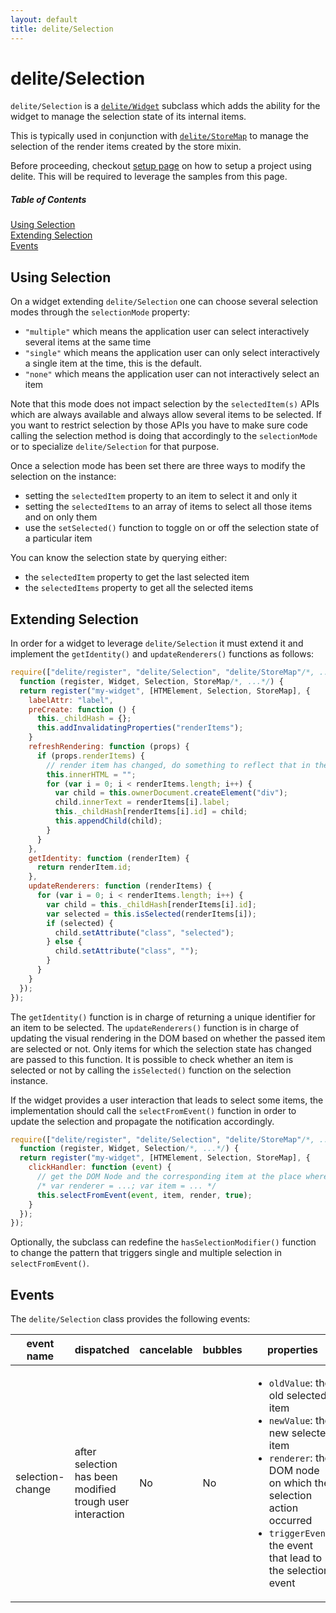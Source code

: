 ```yaml
---
layout: default
title: delite/Selection
---
```


# delite/Selection

`delite/Selection` is a [`delite/Widget`](Widget.md) subclass which adds the ability for the widget to manage the 
selection state of its internal items.

This is typically used in conjunction with [`delite/StoreMap`](StoreMap.md) to manage the selection of the render items 
created by the store mixin.

Before proceeding, checkout [setup page](setup.md) on how to setup a project using delite. This will be required to leverage the samples from this page.

##### Table of Contents
[Using Selection](#using)  
[Extending Selection](#extending)  
[Events](#events)

<a name="using"></a>
## Using Selection

On a widget extending `delite/Selection` one can choose several selection modes through the `selectionMode` property:

  * `"multiple"` which means the application user can select interactively several items at the same time
  * `"single"` which means the application user can only select interactively a single item at the time, this is the default.
  * `"none"` which means the application user can not interactively select an item

Note that this mode does not impact selection by the `selectedItem(s)` APIs which are always available and always allow 
several items to be selected. If you want to restrict selection by those APIs you have to make sure code calling the 
selection method is doing that accordingly to the `selectionMode` or to specialize `delite/Selection` for that purpose.

Once a selection mode has been set there are three ways to modify the selection on the instance:
 
  * setting the `selectedItem` property to an item to select it and only it
  * setting the `selectedItems` to an array of items to select all those items and on only them
  * use the `setSelected()` function to toggle on or off the selection state of a particular item

You can know the selection state by querying either:

  * the `selectedItem` property to get the last selected item
  * the `selectedItems` property to get all the selected items

<a name="extending"></a>
## Extending Selection

In order for a widget to leverage `delite/Selection` it must extend it and implement the `getIdentity()` and
`updateRenderers()` functions as follows:

```js
require(["delite/register", "delite/Selection", "delite/StoreMap"/*, ...*/], 
  function (register, Widget, Selection, StoreMap/*, ...*/) {
  return register("my-widget", [HTMElement, Selection, StoreMap], {
    labelAttr: "label",
    preCreate: function () {
      this._childHash = {};
      this.addInvalidatingProperties("renderItems");
    }
    refreshRendering: function (props) {
      if (props.renderItems) {
        // render item has changed, do something to reflect that in the rendering
        this.innerHTML = "";
        for (var i = 0; i < renderItems.length; i++) {
          var child = this.ownerDocument.createElement("div");
          child.innerText = renderItems[i].label;
          this._childHash[renderItems[i].id] = child;
          this.appendChild(child);
        }
      }
    },
    getIdentity: function (renderItem) {
      return renderItem.id;
    },
    updateRenderers: function (renderItems) {
      for (var i = 0; i < renderItems.length; i++) {
        var child = this._childHash[renderItems[i].id];
        var selected = this.isSelected(renderItems[i]);
        if (selected) {
          child.setAttribute("class", "selected");
        } else {
          child.setAttribute("class", "");
        }
      }    
    }
  });
});
```

The `getIdentity()` function is in charge of returning a unique identifier for an item to be selected. The
`updateRenderers()` function is in charge of updating the visual rendering in the DOM based on whether the passed
item are selected or not. Only items for which the selection state has changed are passed to this function. It is
possible to check whether an item is selected or not by calling the `isSelected()` function on the selection instance.

If the widget provides a user interaction that leads to select some items, the implementation should call the
`selectFromEvent()` function in order to update the selection and propagate the notification accordingly.

```js
require(["delite/register", "delite/Selection", "delite/StoreMap"/*, ...*/], 
  function (register, Widget, Selection/*, ...*/) {
  return register("my-widget", [HTMElement, Selection, StoreMap], {
    clickHandler: function (event) {
      // get the DOM Node and the corresponding item at the place where the click event occured
      /* var renderer = ...; var item = ... */ 
      this.selectFromEvent(event, item, render, true);
    }
  });
});
```

Optionally, the subclass can redefine the `hasSelectionModifier()` function to change the pattern that triggers single
and multiple selection in `selectFromEvent()`.

<a name="events"></a>
## Events

The `delite/Selection` class provides the following events:

|event name|dispatched|cancelable|bubbles|properties|
|----------|----------|----------|-------|----------|
|selection-change|after selection has been modified trough user interaction|No|No|<ul><li>`oldValue`: the old selected item</li><li>`newValue`: the new selected item</li><li>`renderer`: the DOM node on which the selection action occurred</li><li>`triggerEvent`: the event that lead to the selection event</li></ul>|
